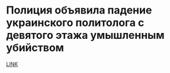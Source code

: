 # Полиция объявила падение украинского политолога с девятого этажа умышленным убийством



[LINK](https://varlamov.ru/1669484.html)